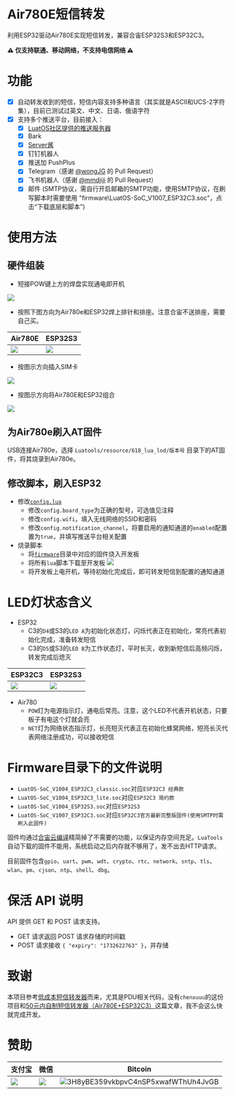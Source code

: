 # Air780E短信转发

利用ESP32驱动Air780E实现短信转发，兼容合宙ESP32S3和ESP32C3。

**⚠ 仅支持联通、移动网络，不支持电信网络 ⚠**

# 功能

- [x] 自动转发收到的短信，短信内容支持多种语言（其实就是ASCII和UCS-2字符集），目前已测试过英文、中文、日语、俄语字符
- [x] 支持多个推送平台，目前接入：
  - [x] [LuatOS社区提供的推送服务器](https://push.luatos.org/)
  - [x] Bark
  - [x] [Server酱](https://sct.ftqq.com/r/13198)
  - [x] 钉钉机器人
  - [x] 推送加 PushPlus
  - [x] Telegram（感谢 [@wongJG](https://github.com/wongJG) 的 Pull Request）
  - [x] 飞书机器人（感谢 [@mmdjiji](https://github.com/mmdjiji) 的 Pull Request）
  - [x] 邮件 (SMTP协议，需自行开启邮箱的SMTP功能，使用SMTP协议，在刷写脚本时需要使用 "firmware\LuatOS-SoC_V1007_ESP32C3.soc"，点击“下载底层和脚本”)

# 使用方法

## 硬件组装

- 短接POW键上方的焊盘实现通电即开机

![](/image/shorting_soldering_pad_for_power_key.jpg)

- 按照下图方向为Air780e和ESP32焊上排针和排座。注意合宙不送排座，需要自己买。

| Air780E                  | ESP32S3                  |
|--------------------------|--------------------------|
| ![](/image/air780e.jpeg) | ![](/image/esp32s3.jpeg) |

- 按图示方向插入SIM卡

![](/image/sim_card_direction.jpeg)

- 按图示方向将Air780E和ESP32组合

![](/image/put_together.jpeg)

## 为Air780e刷入AT固件

USB连接Air780e，选择 `Luatools/resource/618_lua_lod/版本号` 目录下的AT固件，将其烧录到Air780e。

## 修改脚本，刷入ESP32

- 修改[`config.lua`](config.lua)
  - 修改`config.board_type`为正确的型号，可选值见注释
  - 修改`config.wifi`，填入无线网络的SSID和密码
  - 修改`config.notification_channel`，将要启用的通知通道的`enabled`配置置为`true`，并填写推送平台相关配置
- 烧录脚本
  - 将[`firmware`](firmware)目录中对应的固件烧入开发板
  - 将所有`lua`脚本下载至开发板
![](/image/burning_firmware_and_scripts.png)
  - 将开发板上电开机，等待初始化完成后，即可转发短信到配置的通知通道

# LED灯状态含义

- ESP32
  - C3的`D4`或S3的`LED A`为初始化状态灯，闪烁代表正在初始化，常亮代表初始化完成，准备转发短信
  - C3的`D5`或S3的`LED B`为工作状态灯，平时长灭，收到新短信后高频闪烁，转发完成后熄灭

| ESP32C3                     | ESP32S3                     |
|-----------------------------|-----------------------------|
| ![](/image/esp32c3_led.jpg) | ![](/image/esp32s3_led.png) |

- Air780
  - `POW`灯为电源指示灯，通电后常亮。注意，这个LED不代表开机状态，只要板子有电这个灯就会亮
  - `NET`灯为网络状态指示灯，长亮短灭代表正在初始化蜂窝网络，短亮长灭代表网络注册成功，可以接收短信

# Firmware目录下的文件说明

- `LuatOS-SoC_V1004_ESP32C3_classic.soc`对应`ESP32C3 经典款`
- `LuatOS-SoC_V1004_ESP32C3_lite.soc`对应`ESP32C3 简约款`
- `LuatOS-SoC_V1004_ESP32S3.soc`对应`ESP32S3`
- `LuatOS-SoC_V1007_ESP32C3.soc`对应`ESP32C3官方最新完整版固件(使用SMTP时需刷入此固件)`

固件均通过[合宙云编译](https://wiki.luatos.com/develop/compile/Cloud_compilation.html)精简掉了不需要的功能，以保证内存空间充足。`LuaTools`自动下载的固件不能用，系统启动之后内存就不够用了，发不出去HTTP请求。

目前固件包含`gpio`、`uart`、`pwm`、`wdt`、`crypto`、`rtc`、`network`、`sntp`、`tls`、`wlan`、`pm`、`cjson`、`ntp`、`shell`、`dbg`。

# 保活 API 说明

API 提供 GET 和 POST 请求支持。

- GET 请求返回 POST 请求存储的时间戳
- POST 请求接收 `{ "expiry": "1732622763" }`，并存储

# 致谢

本项目参考[低成本短信转发器](https://github.com/chenxuuu/sms_forwarding)而来，尤其是PDU相关代码，没有`chenxuuu`的这份项目和[50元内自制短信转发器（Air780E+ESP32C3）](https://www.chenxublog.com/2022/10/28/19-9-sms-forwarding-air780e-esp32c3.html)这篇文章，我不会这么快就完成开发。

# 赞助

| 支付宝 | 微信 | Bitcoin |
| ------ | ---- | ------- |
| ![](https://sat02pap001files.storage.live.com/y4mQubRjj6HwFcaRN5WA43bM81G13d2xI-3OAoLSsXXDxJQZ_inF6qA_OFDB51Pg3yfjXu8CSyioCTUI3StB_Dltd7vmBWNHRT0Ok8zMd9Rf_WU42mgDY-pJW_yCrJ0KEUsd32yi5xqB1wjR4lv8jzMboKmpphgwoeOpPR5xgnfhNbfU8ozvDcfnnEiCpvZ6rLk?width=548&height=542&cropmode=none) | ![](https://sat02pap001files.storage.live.com/y4mRChq9zMZbQZK0gVO19Smbyt74YG1QWTI9RAgewZpJKn6BOEg0GK-_AgR9LwdjDSJriEgnz05YSc9fYUiH09i-PKnb40lZI0AqbvtcyXJvqVSdiWbGpeqPFmIktJb2t-bjIXqrupCzZxXWPXmrrFXXdFzgSWstjebkOujhr-ByhKWoLvgn3GHu2WpnGzbKgXs?width=602&height=599&cropmode=none) | ![3H8yBE359vkbpvC4nSP5xwafWThUh4JvGB](https://sat02pap001files.storage.live.com/y4m7ll7ouERuCbkCXI1x-PQJMYTzonfgpFoEL7Odz8HwPC-O2DngJrulJd23PzD6dJnucGf1zC6zGp4PFyVZjJecRWVT69c06Y4OPdjpEh5Z3E6qkRNg1ZMuP9bxQ3R_YKt2HtjzG_BD3_a9gUkRwHm-zmNH1gxJxnSbysa_qbS8xoiFenQioB4RcU-tMZn71z8?width=1044&height=1098&cropmode=none) |
